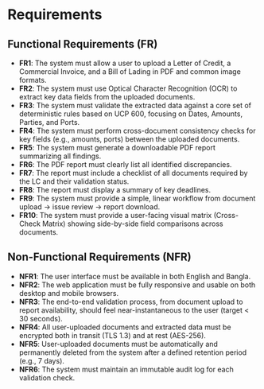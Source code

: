# Requirements

## Functional Requirements (FR)

- **FR1**: The system must allow a user to upload a Letter of Credit, a Commercial Invoice, and a Bill of Lading in PDF and common image formats.
- **FR2**: The system must use Optical Character Recognition (OCR) to extract key data fields from the uploaded documents.
- **FR3**: The system must validate the extracted data against a core set of deterministic rules based on UCP 600, focusing on Dates, Amounts, Parties, and Ports.
- **FR4**: The system must perform cross-document consistency checks for key fields (e.g., amounts, ports) between the uploaded documents.
- **FR5**: The system must generate a downloadable PDF report summarizing all findings.
- **FR6**: The PDF report must clearly list all identified discrepancies.
- **FR7**: The report must include a checklist of all documents required by the LC and their validation status.
- **FR8**: The report must display a summary of key deadlines.
- **FR9**: The system must provide a simple, linear workflow from document upload → issue review → report download.
- **FR10**: The system must provide a user-facing visual matrix (Cross-Check Matrix) showing side-by-side field comparisons across documents.

## Non-Functional Requirements (NFR)

- **NFR1**: The user interface must be available in both English and Bangla.
- **NFR2**: The web application must be fully responsive and usable on both desktop and mobile browsers.
- **NFR3**: The end-to-end validation process, from document upload to report availability, should feel near-instantaneous to the user (target < 30 seconds).
- **NFR4**: All user-uploaded documents and extracted data must be encrypted both in transit (TLS 1.3) and at rest (AES-256).
- **NFR5**: User-uploaded documents must be automatically and permanently deleted from the system after a defined retention period (e.g., 7 days).
- **NFR6**: The system must maintain an immutable audit log for each validation check.
